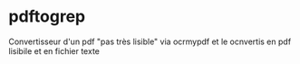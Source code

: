 # pdftogrep
Convertisseur d'un pdf "pas très lisible" via ocrmypdf et le ocnvertis en pdf lisibile et en fichier texte
